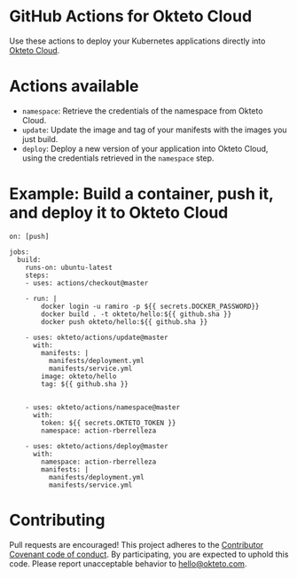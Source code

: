 # GitHub Actions for Okteto Cloud

Use these actions to deploy your Kubernetes applications directly into [Okteto Cloud](https://cloud.okteto.com).

# Actions available

- `namespace`: Retrieve the credentials of the namespace from Okteto Cloud.
- `update`: Update the image and tag of your manifests with the images you just build.
- `deploy`: Deploy a new version of your application into Okteto Cloud, using the credentials retrieved in the `namespace` step.

# Example: Build a container, push it, and deploy it to Okteto Cloud

```
on: [push]

jobs:
  build:
    runs-on: ubuntu-latest
    steps:
    - uses: actions/checkout@master
    
    - run: |
        docker login -u ramiro -p ${{ secrets.DOCKER_PASSWORD}}
        docker build . -t okteto/hello:${{ github.sha }}
        docker push okteto/hello:${{ github.sha }}
      
    - uses: okteto/actions/update@master
      with:
        manifests: |
          manifests/deployment.yml
          manifests/service.yml
        image: okteto/hello
        tag: ${{ github.sha }}
        

    - uses: okteto/actions/namespace@master
      with:
        token: ${{ secrets.OKTETO_TOKEN }}
        namespace: action-rberrelleza
        
    - uses: okteto/actions/deploy@master
      with:
        namespace: action-rberrelleza
        manifests: |
          manifests/deployment.yml
          manifests/service.yml
```

# Contributing

Pull requests are encouraged! This project adheres to the [Contributor Covenant code of conduct](code-of-conduct.md). By participating, you are expected to uphold this code. Please report unacceptable behavior to hello@okteto.com.
